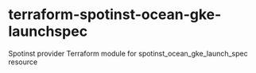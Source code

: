 # terraform-spotinst-ocean-gke-launchspec
Spotinst provider Terraform module for spotinst_ocean_gke_launch_spec resource
